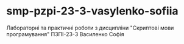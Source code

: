 # smp-pzpi-23-3-vasylenko-sofiia
Лабораторні та практичні роботи з дисципліни "Скриптові мови програмування"
ПЗПІ-23-3
Василенко Софія
